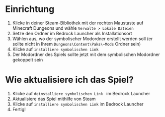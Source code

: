 ﻿# Einrichtung
1. Klicke in deiner Steam-Bibliothek mit der rechten Maustaste auf Minecraft Dungeons und wähle `Verwalte > Lokale Dateien`
2. Setze den Ordner im Bedrock Launcher als Installationsort
3. Wählen aus, wo der symbolischer Modordner erstellt werden soll (er sollte nicht in Ihrem `Dungeons\Content\Paks\~Mods` Ordner sein)
4. Klicke auf `installiere symbolischen Link`
5. Der Modordner des Spiels sollte jetzt mit dem symbolischen Modordner gekoppelt sein

# Wie aktualisiere ich das Spiel?
1. Klicke auf `deinstalliere symbolischen Link ` im Bedrock Launcher
2. Aktualisiere das Spiel mithilfe von Steam
3. Klicke auf `installiere symbolischen Link` im Bedrock Launcher
4. Fertig!